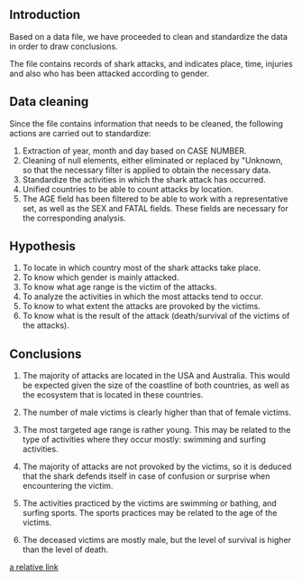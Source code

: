 ## Introduction

Based on a data file, we have proceeded to clean and standardize the data in order to draw conclusions.

The file contains records of shark attacks, and indicates place, time, injuries and also who has been attacked according to gender.

## Data cleaning

Since the file contains information that needs to be cleaned, the following actions are carried out to standardize:

1. Extraction of year, month and day based on CASE NUMBER.
2. Cleaning of null elements, either eliminated or replaced by "Unknown, so that the necessary filter is applied to obtain the necessary data.
3. Standardize the activities in which the shark attack has occurred.
4. Unified countries to be able to count attacks by location.
5. The AGE field has been filtered to be able to work with a representative set, as well as the SEX and FATAL fields. These fields are necessary for the corresponding analysis.

## Hypothesis

1. To locate in which country most of the shark attacks take place.
2. To know which gender is mainly attacked.
3. To know what age range is the victim of the attacks.
4. To analyze the activities in which the most attacks tend to occur.
5. To know to what extent the attacks are provoked by the victims.
6. To know what is the result of the attack 
(death/survival of the victims of the attacks). 

## Conclusions

1. The majority of attacks are located in the USA and Australia. This would be expected given the size of the coastline of both countries, as well as the ecosystem that is located in these countries.

2. The number of male victims is clearly higher than that of female victims.

3. The most targeted age range is rather young. This may be related to the type of activities where they occur mostly: swimming and surfing activities.

4. The majority of attacks are not provoked by the victims, so it is deduced that the shark defends itself in case of confusion or surprise when encountering the victim.

5. The activities practiced by the victims are swimming or bathing, and surfing sports. The sports practices may be related to the age of the victims.

6. The deceased victims are mostly male, but the level of survival is higher than the level of death.


[a relative link](shark_attacks.pptx)


